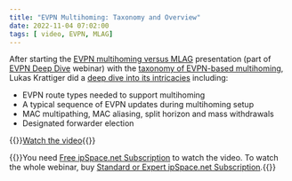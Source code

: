 ```yaml
---
title: "EVPN Multihoming: Taxonomy and Overview"
date: 2022-11-04 07:02:00
tags: [ video, EVPN, MLAG]
---
```

After starting the [EVPN multihoming versus MLAG](https://my.ipspace.net/bin/list?id=EVPN#MH) presentation (part of [EVPN Deep Dive](https://www.ipspace.net/EVPN_Technical_Deep_Dive) webinar) with the [taxonomy of EVPN-based multihoming](https://blog.ipspace.net/2022/10/video-evpn-multihoming-overview.html), Lukas Krattiger did a [deep dive into its intricacies](https://my.ipspace.net/bin/get/EVPN/M2%20-%20EVPN%20Multihoming%20Deep%20Dive.mp4?doccode=EVPN) including:

* EVPN route types needed to support multihoming
* A typical sequence of EVPN updates during multihoming setup
* MAC multipathing, MAC aliasing, split horizon and mass withdrawals
* Designated forwarder election

{{<jump>}}[Watch the video](https://my.ipspace.net/bin/get/EVPN/M2%20-%20EVPN%20Multihoming%20Deep%20Dive.mp4?doccode=EVPN){{</jump>}}

{{<note info>}}You need [Free ipSpace.net Subscription](https://www.ipspace.net/Subscription/Free) to watch the video. To watch the whole webinar, buy [Standard or Expert ipSpace.net Subscription](https://www.ipspace.net/Subscription/).{{</note>}}
